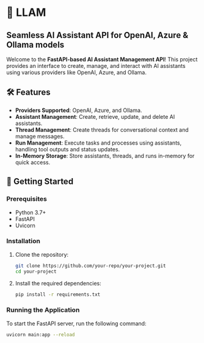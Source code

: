 # 🤖 LLAM 
## Seamless AI Assistant API for OpenAI, Azure & Ollama models

Welcome to the **FastAPI-based AI Assistant Management API**! This project provides an interface to create, manage, and interact with AI assistants using various providers like OpenAI, Azure, and Ollama.

## 🛠️ Features

- **Providers Supported**: OpenAI, Azure, and Ollama.
- **Assistant Management**: Create, retrieve, update, and delete AI assistants.
- **Thread Management**: Create threads for conversational context and manage messages.
- **Run Management**: Execute tasks and processes using assistants, handling tool outputs and status updates.
- **In-Memory Storage**: Store assistants, threads, and runs in-memory for quick access.

## 🚀 Getting Started

### Prerequisites

- Python 3.7+
- FastAPI
- Uvicorn

### Installation

1. Clone the repository:

    ```bash
    git clone https://github.com/your-repo/your-project.git
    cd your-project
    ```

2. Install the required dependencies:

    ```bash
    pip install -r requirements.txt
    ```

### Running the Application

To start the FastAPI server, run the following command:

```bash
uvicorn main:app --reload
